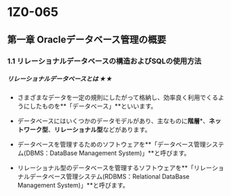 # 1Z0-065
## 第一章 Oracleデータベース管理の概要
### 1.1 リレーショナルデータベースの構造およびSQLの使用方法
##### リレーショナルデータベースとは ★★

+ さまざまなデータを一定の規則にしたがって格納し、効率良く利用でくるようにしたものを**「データベース」**といいます。

+ データベースにはいくつかのデータモデルがあり、主なものに**階層***、**ネットワーク型**、**リレーショナル型**などがあります。

+ データベースを管理するためのソフトウェアを**「データベース管理システム(DBMS：DataBase Management System)」**と呼びます。

+ リレーショナル型のデータベースを管理するソフトウェアを**「リレーショナルデータベース管理システム(RDBMS：Relational DataBase Management System)」**と呼びます。




